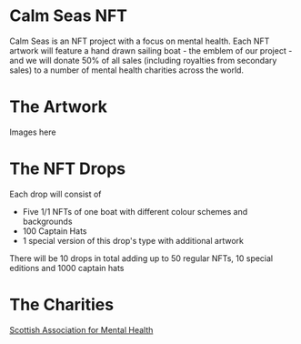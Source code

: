 # Calm Seas NFT
Calm Seas is an NFT project with a focus on mental health. Each NFT artwork will feature a hand drawn sailing boat - the emblem of our project - and we will donate 50% of all sales (including royalties from secondary sales) to a number of mental health charities across the world.

# The Artwork
Images here

# The NFT Drops
Each drop will consist of
- Five 1/1 NFTs of one boat with different colour schemes and backgrounds
- 100 Captain Hats
- 1 special version of this drop's type with additional artwork

There will be 10 drops in total adding up to 50 regular NFTs, 10 special editions and 1000 captain hats

# The Charities
[Scottish Association for Mental Health](https://www.samh.org.uk/)

